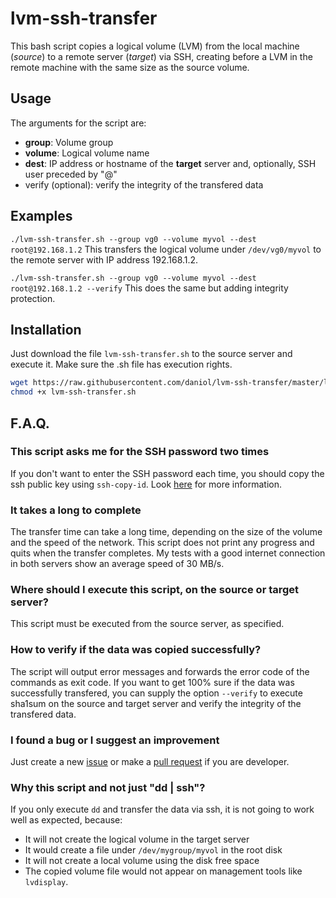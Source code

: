 # lvm-ssh-transfer
This bash script copies a logical volume (LVM) from the local machine (*source*) to a remote server (*target*) via SSH, creating before a LVM in the remote machine with the same size as the source volume.

## Usage
The arguments for the script are:
* **group**: Volume group
* **volume**: Logical volume name
* **dest**: IP address or hostname of the **target** server and, optionally, SSH user preceded by "@"
* verify (optional): verify the integrity of the transfered data

## Examples

`./lvm-ssh-transfer.sh --group vg0 --volume myvol --dest root@192.168.1.2`
This transfers the logical volume under `/dev/vg0/myvol` to the remote server with IP address 192.168.1.2.

`./lvm-ssh-transfer.sh --group vg0 --volume myvol --dest root@192.168.1.2 --verify`
This does the same but adding integrity protection.

## Installation
Just download the file `lvm-ssh-transfer.sh` to the source server and execute it. Make sure the .sh file has execution rights.

```bash
wget https://raw.githubusercontent.com/daniol/lvm-ssh-transfer/master/lvm-ssh-transfer.sh
chmod +x lvm-ssh-transfer.sh
```

## F.A.Q.

### This script asks me for the SSH password two times
If you don't want to enter the SSH password each time, you should copy the ssh public key using `ssh-copy-id`. Look [here](https://www.ssh.com/ssh/copy-id/]) for more information.

### It takes a long to complete
The transfer time can take a long time, depending on the size of the volume and the speed of the network. This script does not print any progress and quits when the transfer completes. My tests with a good internet connection in both servers show an average speed of 30 MB/s.

### Where should I execute this script, on the source or target server?
This script must be executed from the source server, as specified.

### How to verify if the data was copied successfully?
The script will output error messages and forwards the error code of the commands as exit code.
If you want to get 100% sure if the data was successfully transfered, you can supply the option `--verify` to execute sha1sum on the source and target server and verify the integrity of the transfered data.

### I found a bug or I suggest an improvement

Just create a new [issue](https://github.com/daniol/lvm-ssh-transfer/issues/new) or make a [pull request](https://github.com/daniol/lvm-ssh-transfer/pulls) if you are developer.

### Why this script and not just "dd | ssh"?

If you only execute `dd` and transfer the data via ssh, it is not going to work well as expected, because:
* It will not create the logical volume in the target server
* It would create a file under `/dev/mygroup/myvol` in the root disk
* It will not create a local volume using the disk free space
* The copied volume file would not appear on management tools like `lvdisplay`.
